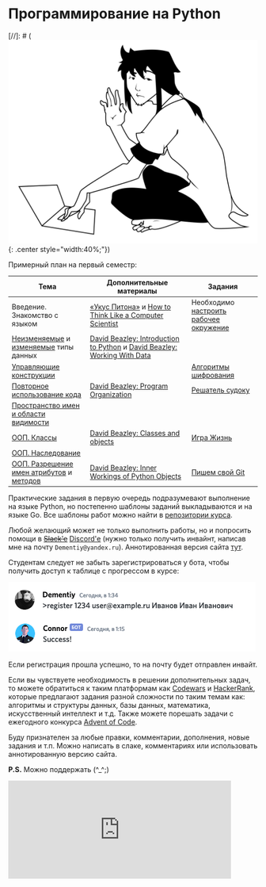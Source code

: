 # Программирование на Python

[//]: # (![image](../images/bps-hello.png){: .center style="width:40%;"})

Примерный план на первый семестр:

| Тема | Дополнительные материалы | Задания |
|------|--------------------------|---------|
|  Введение. Знакомство с языком   | [«Укус Питона»](https://wombat.org.ua/AByteOfPython/) и [How to Think Like a Computer Scientist](https://runestone.academy/runestone/books/published/thinkcspy/index.html) | Необходимо [настроить рабочее окружение](assignments/setup_env.md) |
| [Неизменяемые](lectures/immutable-types.md) и [изменяемые](lectures/mutable-types.md) типы данных | [David Beazley: Introduction to Python](https://dabeaz-course.github.io/practical-python/Notes/01_Introduction/00_Overview.html) и [David Beazley: Working With Data](https://dabeaz-course.github.io/practical-python/Notes/02_Working_with_data/00_Overview.html) | |
| [Управляющие конструкции](lectures/control-statements.md) |  | [Алгоритмы шифрования](assignments/cypher.md) |
| [Повторное использование кода](lectures/functions.md) | [David Beazley: Program Organization](https://dabeaz-course.github.io/practical-python/Notes/03_Program_organization/00_Overview.html) | [Решатель судоку](assignments/sudoku.md) |
| [Пространство имен и области видимости](lectures/ns_and_scopes.md) | | |
| [ООП. Классы](lectures/classes.md) | [David Beazley: Classes and objects](https://dabeaz-course.github.io/practical-python/Notes/04_Classes_objects/00_Overview.html) | [Игра Жизнь](assignments/life.md) |
| [ООП. Наследование](lectures/inheritance.md) |  |  |
| [ООП. Разрешение имен атрибутов](lectures/attribute_lookup.md) и [методов](lectures/mro.md) | [David Beazley: Inner Workings of Python Objects](https://dabeaz-course.github.io/practical-python/Notes/05_Object_model/00_Overview.html) | [Пишем свой Git](assignments/pyvcs.md) |

Практические задания в первую очередь подразумевают выполнение на языке Python, но постепенно шаблоны заданий выкладываются и на языке Go. Все шаблоны работ можно найти в [репозитории курса](https://github.com/Dementiy/pybook-assignments).

Любой желающий может не только выполнить работы, но и попросить помощи в ~~[Slack'e](https://cs102-python.slack.com)~~ [Discord'е](https://discord.gg/ajUWqQ) (нужно только получить инвайнт, написав мне на почту `Dementiy@yandex.ru`). Аннотированная версия сайта [тут](https://via.hypothes.is/https://dementiy.github.io).

Студентам следует не забыть зарегистрироваться у бота, чтобы получить доступ к таблице с прогрессом в курсе:

![image](../images/register.png)

Если регистрация прошла успешно, то на почту будет отправлен инвайт.

Если вы чувствуете необходимость в решении дополнительных задач, то можете обратиться к таким платформам как [Codewars](https://www.codewars.com/) и [HackerRank](https://www.hackerrank.com/), которые предлагают задания разной сложности по таким темам как: алгоритмы и структуры данных, базы данных, математика, искусственный интеллект и т.д. Также можете порешать задачи с ежегодного конкурса [Advent of Code](https://adventofcode.com/).

Буду признателен за любые правки, комментарии, дополнения, новые задания и т.п. Можно написать в слаке, комментариях или использовать аннотированную версию сайта.

**P.S.** Можно поддержать (\^_\^;)

<iframe src="https://money.yandex.ru/quickpay/shop-widget?writer=seller&targets=%D0%9F%D0%BE%D0%B4%D0%B4%D0%B5%D1%80%D0%B6%D0%B0%D1%82%D1%8C&targets-hint=&default-sum=&button-text=11&payment-type-choice=on&hint=&successURL=&quickpay=shop&account=41001313600690" width="450" height="198" frameborder="0" allowtransparency="true" scrolling="no"></iframe>
